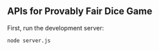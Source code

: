 ## APIs for Provably Fair Dice Game

First, run the development server:

```bash
node server.js
```
